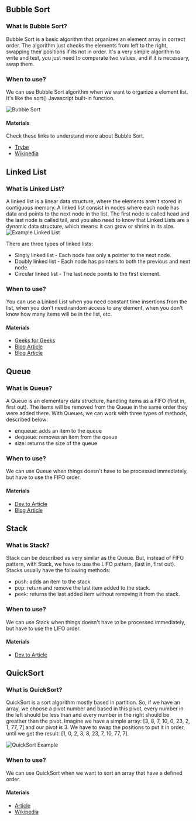 ## Bubble Sort

### What is Bubble Sort?

Bubble Sort is a basic algorithm that organizes an element array in correct order.
The algorithm just checks the elements from left to the right, swapping
their positions if its not in order. It's a very simple algorithm to write and test, you just
need to comparate two values, and if it is necessary, swap them.

### When to use?

We can use Bubble Sort algorithm when we want to organize a element list.
It's like the sort() Javascript built-in function.

![Bubble Sort](https://lh5.googleusercontent.com/_oLwPF5ZvaZZ4pGD-HvSUSw6nTwwHjUwcLpNigUvb24-PKNwjMUwXcWYWf2wp4HopzHkh9JVmZd_AFYP4HjSYelidbw4FRo1fHrWV3KxbFM13xlRLALb-y-EbLhEmln11lhwEZPV)

#### Materials

Check these links to understand more about Bubble Sort.

- [Trybe](https://blog.betrybe.com/tecnologia/bubble-sort-tudo-sobre/)
- [Wikipedia](https://pt.wikipedia.org/wiki/Bubble_sort)

## Linked List

### What is Linked List?

A linked list is a linear data structure, where the elements aren't stored
in contiguous memory. A linked list consist in nodes where each node has data and points
to the next node in the list. The first node is called head and the last node is called tail, and you also
need to know that Linked Lists are a dynamic data structure, which means: it can grow or shrink in its size.
![Example Linked List](https://media.geeksforgeeks.org/wp-content/cdn-uploads/gq/2013/03/Linkedlist.png)

There are three types of linked lists:

- Singly linked list - Each node has only a pointer to the next node.
- Doubly linked list - Each node has pointers to both the previous and next node.
- Circular linked list - The last node points to the first element.

### When to use?

You can use a Linked List when you need constant time insertions from the list, when you don't need
random access to any element, when you don't know how many items will be in the list, etc.

#### Materials

- [Geeks for Geeks](https://www.geeksforgeeks.org/data-structures/linked-list/)
- [Blog Article](https://javascript.plainenglish.io/build-a-linked-list-in-typescript-78a4414d140e)
- [Blog Article](https://ricardoborges.dev/data-structures-in-typescript-linked-list)

## Queue

### What is Queue?

A Queue is an elementary data structure, handling items as a FIFO
(first in, first out). The items will be removed from the Queue in the same order they
were added there. With Queues, we can work with three types of methods, described below:

- enqueue: adds an item to the queue
- dequeue: removes an item from the queue
- size: returns the size of the queue

### When to use?

We can use Queue when things doesn't have to be processed immediately, but have to use the FIFO order.

#### Materials

- [Dev.to Article](https://dev.to/glebirovich/typescript-data-structures-stack-and-queue-hld#queue)
- [Blog Article](https://javascript.plainenglish.io/how-to-make-a-queue-in-typescript-b56416970670)

## Stack

### What is Stack?

Stack can be described as very similar as the Queue. But, instead of FIFO pattern, with Stack, we have to use
the LIFO pattern, (last in, first out). Stacks usually have the following methods:

- push: adds an item to the stack
- pop: return and remove the last item added to the stack.
- peek: returns the last added item without removing it from the stack.

### When to use?

We can use Stack when things doesn't have to be processed immediately, but have to use the LIFO order.

#### Materials

- [Dev.to Article](https://dev.to/glebirovich/typescript-data-structures-stack-and-queue-hld#queue)

## QuickSort

### What is QuickSort?

QuickSort is a sort algorithm mostly based in partition. So, if we have an array, we choose a pivot number
and based in this pivot, every number in the left should be less than and every number in the right should be
greather than the pivot. Imagine we have a simple array: [3, 8, 7, 10, 0, 23, 2, 1, 77, 7] and our pivot is 3. We have to swap the positions to put it in order, until we get the result: [1, 0, 2, 3, 8, 23, 7, 10, 77, 7].

![QuickSort Example](https://upload.wikimedia.org/wikipedia/commons/6/6a/Sorting_quicksort_anim.gif)

### When to use?

We can use QuickSort when we want to sort an array that have a defined order.

#### Materials

- [Article](https://joaoarthurbm.github.io/eda/posts/quick-sort/)
- [Wikipedia](https://pt.wikipedia.org/wiki/Quicksort)
